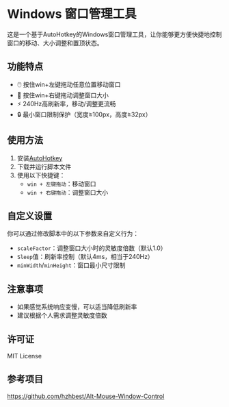 # Windows 窗口管理工具

这是一个基于AutoHotkey的Windows窗口管理工具，让你能够更方便快捷地控制窗口的移动、大小调整和置顶状态。

## 功能特点

- 🖱️ 按住win+左键拖动任意位置移动窗口
- 📐 按住win+右键拖动调整窗口大小
- ⚡ 240Hz高刷新率，移动/调整更流畅
- 🔒 最小窗口限制保护（宽度≥100px，高度≥32px）

## 使用方法

1. 安装[AutoHotkey](https://www.autohotkey.com/)
2. 下载并运行脚本文件
3. 使用以下快捷键：
   - `win + 左键拖动`：移动窗口
   - `win + 右键拖动`：调整窗口大小

## 自定义设置

你可以通过修改脚本中的以下参数来自定义行为：

- `scaleFactor`：调整窗口大小时的灵敏度倍数（默认1.0）
- `Sleep`值：刷新率控制（默认4ms，相当于240Hz）
- `minWidth`/`minHeight`：窗口最小尺寸限制

## 注意事项

- 如果感觉系统响应变慢，可以适当降低刷新率
- 建议根据个人需求调整灵敏度倍数

## 许可证

MIT License

## 参考项目

https://github.com/hzhbest/Alt-Mouse-Window-Control